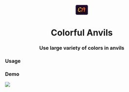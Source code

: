 <div align="center">
<img src="https://raw.githubusercontent.com/rogi27/colorfulanvils/main/src/main/resources/assets/colorfulanvils/icon.png" />

# Colorful Anvils
### Use large variety of colors in anvils

</div>

### Usage

### Demo
<img src="https://raw.githubusercontent.com/rogi27/colorfulanvils/.github/images/demo.png" />
